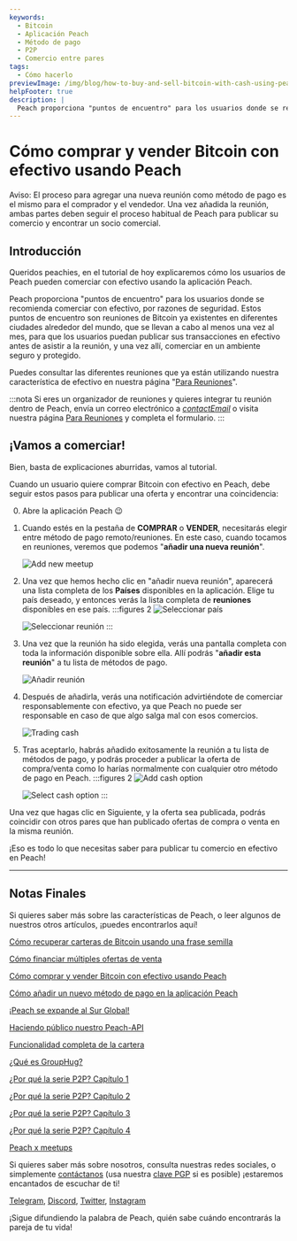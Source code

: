 ```yaml
---
keywords:
  - Bitcoin
  - Aplicación Peach
  - Método de pago
  - P2P
  - Comercio entre pares
tags:
  - Cómo hacerlo
previewImage: /img/blog/how-to-buy-and-sell-bitcoin-with-cash-using-peach/teaser.jpg
helpFooter: true
description: |
  Peach proporciona "puntos de encuentro" para los usuarios donde se recomienda comerciar con efectivo, por razones de seguridad. Estos puntos de encuentro son reuniones de Bitcoin ya existentes en diferentes ciudades alrededor del mundo, que se llevan a cabo al menos una vez al mes, para que los usuarios puedan publicar sus transacciones en efectivo antes de asistir a la reunión, y una vez allí, comerciar en un ambiente seguro y protegido.
---
```


# Cómo comprar y vender Bitcoin con efectivo usando Peach

Aviso: El proceso para agregar una nueva reunión como método de pago es el mismo para el comprador y el vendedor. Una vez añadida la reunión, ambas partes deben seguir el proceso habitual de Peach para publicar su comercio y encontrar un socio comercial.

## Introducción

Queridos peachies, en el tutorial de hoy explicaremos cómo los usuarios de Peach pueden comerciar con efectivo usando la aplicación Peach.

Peach proporciona "puntos de encuentro" para los usuarios donde se recomienda comerciar con efectivo, por razones de seguridad. Estos puntos de encuentro son reuniones de Bitcoin ya existentes en diferentes ciudades alrededor del mundo, que se llevan a cabo al menos una vez al mes, para que los usuarios puedan publicar sus transacciones en efectivo antes de asistir a la reunión, y una vez allí, comerciar en un ambiente seguro y protegido.

Puedes consultar las diferentes reuniones que ya están utilizando nuestra característica de efectivo en nuestra página "[Para Reuniones](/for-meetups/)".

:::nota
Si eres un organizador de reuniones y quieres integrar tu reunión dentro de Peach, envía un correo electrónico a [$contactEmail$](mailto:$contactEmail$) o visita nuestra página [Para Reuniones](/for-meetups/) y completa el formulario.
:::

## ¡Vamos a comerciar!

Bien, basta de explicaciones aburridas, vamos al tutorial.

Cuando un usuario quiere comprar Bitcoin con efectivo en Peach, debe seguir estos pasos para publicar una oferta y encontrar una coincidencia:

0.  Abre la aplicación Peach 😉

1.  Cuando estés en la pestaña de **COMPRAR** o **VENDER**, necesitarás elegir entre método de pago remoto/reuniones. En este caso, cuando tocamos en reuniones, veremos que podemos "**añadir una nueva reunión**".

    ![Add new meetup](/img/blog/how-to-buy-and-sell-bitcoin-with-cash-using-peach/add-new-meetup.png)

2.  Una vez que hemos hecho clic en "añadir nueva reunión", aparecerá una lista completa de los **Países** disponibles en la aplicación. Elige tu país deseado, y entonces verás la lista completa de **reuniones** disponibles en ese país.
    :::figures 2
    ![Seleccionar país](/img/blog/how-to-buy-and-sell-bitcoin-with-cash-using-peach/select-country.png)

    ![Seleccionar reunión](/img/blog/how-to-buy-and-sell-bitcoin-with-cash-using-peach/select-meetup.png)
    :::

3.  Una vez que la reunión ha sido elegida, verás una pantalla completa con toda la información disponible sobre ella. Allí podrás "**añadir esta reunión**" a tu lista de métodos de pago.

    ![Añadir reunión](/img/blog/how-to-buy-and-sell-bitcoin-with-cash-using-peach/add-meetup.png)

4.  Después de añadirla, verás una notificación advirtiéndote de comerciar responsablemente con efectivo, ya que Peach no puede ser responsable en caso de que algo salga mal con esos comercios.

    ![Trading cash](/img/blog/how-to-buy-and-sell-bitcoin-with-cash-using-peach/trading-cash.png)

5.  Tras aceptarlo, habrás añadido exitosamente la reunión a tu lista de métodos de pago, y podrás proceder a publicar la oferta de compra/venta como lo harías normalmente con cualquier otro método de pago en Peach.
    :::figures 2
    ![Add cash option](/img/blog/how-to-buy-and-sell-bitcoin-with-cash-using-peach/add-cash-option.png)

    ![Select cash option](/img/blog/how-to-buy-and-sell-bitcoin-with-cash-using-peach/select-cash-option.png)
    :::

Una vez que hagas clic en Siguiente, y la oferta sea publicada, podrás coincidir con otros pares que han publicado ofertas de compra o venta en la misma reunión.

¡Eso es todo lo que necesitas saber para publicar tu comercio en efectivo en Peach!

---

## Notas Finales

Si quieres saber más sobre las características de Peach, o leer algunos de nuestros otros artículos, ¡puedes encontrarlos aquí!

[Cómo recuperar carteras de Bitcoin usando una frase semilla](https://peachbitcoin.com/es/blog/how-to-restore-peach-wallet/)

[Cómo financiar múltiples ofertas de venta](https://peachbitcoin.com/es/blog/funding-multiple-sell-offers/)

[Cómo comprar y vender Bitcoin con efectivo usando Peach](https://peachbitcoin.com/es/blog/how-to-buy-and-sell-bitcoin-with-cash-using-peach/)

[Cómo añadir un nuevo método de pago en la aplicación Peach](https://peachbitcoin.com/es/blog/how-to-add-a-payment-method/)

[¡Peach se expande al Sur Global!](https://peachbitcoin.com/es/blog/peach-expands-to-the-global-south/)

[Haciendo público nuestro Peach-API](https://peachbitcoin.com/es/blog/making-our-peach-api-public/)

[Funcionalidad completa de la cartera](https://peachbitcoin.com/es/blog/full-wallet-functionality/)

[¿Qué es GroupHug?](https://peachbitcoin.com/es/blog/group-hug/)

[¿Por qué la serie P2P? Capítulo 1](https://peachbitcoin.com/es/blog/why-p2p-chapter-1/)

[¿Por qué la serie P2P? Capítulo 2](https://peachbitcoin.com/es/blog/why-p2p-chapter-2/)

[¿Por qué la serie P2P? Capítulo 3](https://peachbitcoin.com/es/blog/why-p2p-chapter-3-circular-economies/)

[¿Por qué la serie P2P? Capítulo 4](https://peachbitcoin.com/es/blog/why-p2p-chapter-4-chains-of-trust/)

[Peach x meetups](https://peachbitcoin.com/es/blog/peach-for-meetups/)

Si quieres saber más sobre nosotros, consulta nuestras redes sociales, o simplemente [contáctanos](mailto:hello@peachbitcoin.com) (usa nuestra [clave PGP](https://keys.openpgp.org/vks/v1/by-fingerprint/48339A19645E2E53488E0E5479E1B270FACD1BD2) si es posible) ¡estaremos encantados de escuchar de ti!

[Telegram](https://t.me/+GkOW1J-ixBBkZWRk), [Discord](https://discord.gg/ypeHz3SW54), [Twitter](https://twitter.com/peachbitcoin), [Instagram](https://instagram.com/peachbitcoin)

¡Sigue difundiendo la palabra de Peach, quién sabe cuándo encontrarás la pareja de tu vida!
